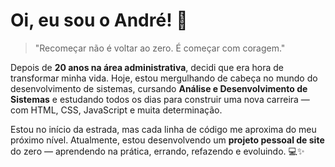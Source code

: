 # Oi, eu sou o André! 🤘

> "Recomeçar não é voltar ao zero. É começar com coragem."

Depois de **20 anos na área administrativa**, decidi que era hora de transformar minha vida. Hoje, estou mergulhando de cabeça no mundo do desenvolvimento de sistemas, cursando **Análise e Desenvolvimento de Sistemas** e estudando todos os dias para construir uma nova carreira — com HTML, CSS, JavaScript e muita determinação.

Estou no início da estrada, mas cada linha de código me aproxima do meu próximo nível. Atualmente, estou desenvolvendo um **projeto pessoal de site** do zero — aprendendo na prática, errando, refazendo e evoluindo. 💻✨
